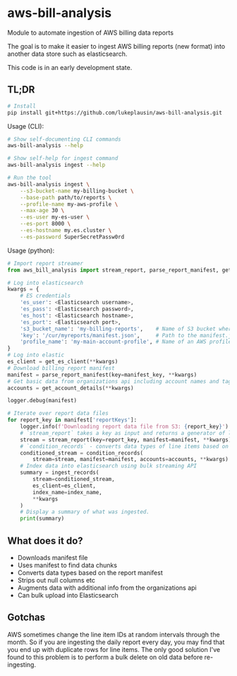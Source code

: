 # aws-bill-analysis

Module to automate ingestion of AWS billing data reports

The goal is to make it easier to ingest AWS billing reports (new format) into another data store such as elasticsearch.

This code is in an early development state.

## TL;DR

```bash
# Install
pip install git+https://github.com/lukeplausin/aws-bill-analysis.git
```

Usage (CLI):

```bash
# Show self-documenting CLI commands
aws-bill-analysis --help

# Show self-help for ingest command
aws-bill-analysis ingest --help

# Run the tool
aws-bill-analysis ingest \
    --s3-bucket-name my-billing-bucket \
    --base-path path/to/reports \
    --profile-name my-aws-profile \
    --max-age 30 \
    --es-user my-es-user \
    --es-port 8000 \
    --es-hostname my.es.cluster \
    --es-password SuperSecretPassw0rd
```

Usage (python):

```python
# Import report streamer
from aws_bill_analysis import stream_report, parse_report_manifest, get_account_details, get_es_client, ingest_records, logger

# Log into elasticsearch
kwargs = {
    # ES credentials
    'es_user': <Elasticsearch username>,
    'es_pass': <Elasticsearch password>,
    'es_host': <Elasticsearch hostname>,
    'es_port': <Elasticsearch port>,
    's3_bucket_name': 'my-billing-reports',    # Name of S3 bucket where billing reports live
    'key': '/cur/myreports/manifest.json',     # Path to the manifest.json file of the report
    'profile_name': 'my-main-account-profile', # Name of an AWS profile (credentials chain) to use for S3 and Organizations access
}
# Log into elastic
es_client = get_es_client(**kwargs)
# Download billing report manifest
manifest = parse_report_manifest(key=manifest_key, **kwargs)
# Get basic data from organizations api including account names and tags
accounts = get_account_details(**kwargs)

logger.debug(manifest)

# Iterate over report data files
for report_key in manifest['reportKeys']:
    logger.info(f'Downloading report data file from S3: {report_key}')
    # `stream_report` takes a key as input and returns a generator of line items in dictionary format
    stream = stream_report(key=report_key, manifest=manifest, **kwargs)
    # `condition_records` - converts data types of line items based on the spec in the manifest (ie turns date into date, number into number etc...) and augments with metadata from organizations api such as account name
    conditioned_stream = condition_records(
        stream=stream, manifest=manifest, accounts=accounts, **kwargs)
    # Index data into elasticsearch using bulk streaming API
    summary = ingest_records(
        stream=conditioned_stream,
        es_client=es_client,
        index_name=index_name,
        **kwargs
    )
    # Display a summary of what was ingested.
    print(summary)
```

## What does it do?

* Downloads manifest file
* Uses manifest to find data chunks
* Converts data types based on the report manifest
* Strips out null columns etc
* Augments data with additional info from the organizations api
* Can bulk upload into Elasticsearch

## Gotchas

AWS sometimes change the line item IDs at random intervals through the month. So if you are ingesting the daily report every day, you may find that you end up with duplicate rows for line items. The only good solution I've found to this problem is to perform a bulk delete on old data before re-ingesting.
